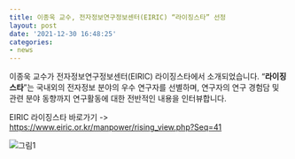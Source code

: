 ```yaml
---
title: 이종욱 교수, 전자정보연구정보센터(EIRIC) “라이징스타” 선정
layout: post
date: '2021-12-30 16:48:25'
categories:
- news
---
```


이종욱 교수가 전자정보연구정보센터(EIRIC) 라이징스타에서 소개되었습니다. 
“**라이징스타**”는 국내외의 전자정보 분야의 우수 연구자를 선별하며, 연구자의 연구 경험담 및 관련 분야 동향까지 연구활동에 대한 전반적인 내용을 인터뷰합니다.

EIRIC 라이징스타 바로가기 -> https://www.eiric.or.kr/manpower/rising_view.php?Seq=41

![그림1](https://img.youtube.com/vi/RqD5qtmu4no/0.jpg)


